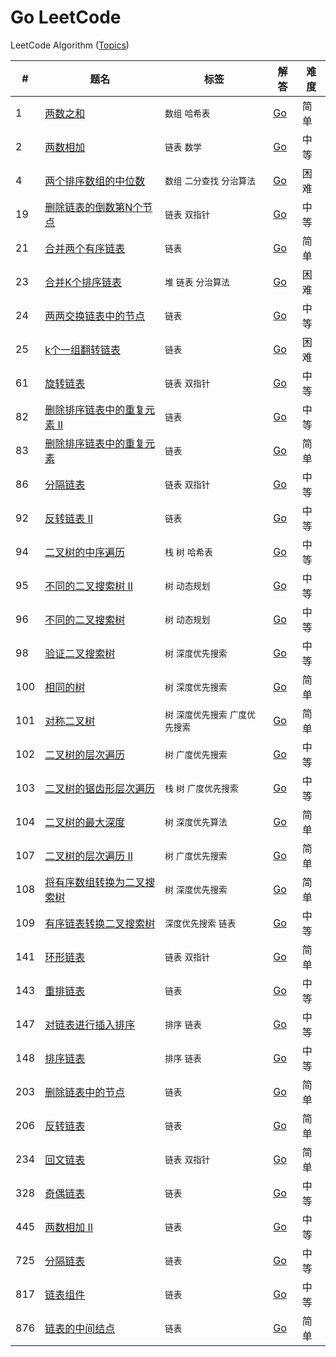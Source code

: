 Go LeetCode
===========

LeetCode Algorithm ([Topics](./Topics.md))

| # | 题名 | 标签 | 解答 | 难度 |
|---|------|------|------|-----|
| 1 | [两数之和](https://leetcode-cn.com/problems/two-sum/description/) | `数组` `哈希表` | [Go](./algorithms/TwoSum/TwoSum.go) | 简单 |
| 2 | [两数相加](https://leetcode-cn.com/problems/add-two-numbers/description/) | `链表` `数学` | [Go](./algorithms/AddTwoNumbers/AddTwoNumbers.go) | 中等 |
| 4 | [两个排序数组的中位数](https://leetcode-cn.com/problems/median-of-two-sorted-arrays/description/) | `数组` `二分查找` `分治算法` | [Go](./algorithms/MedianofTwoSortedArrays/MedianofTwoSortedArrays.go) | 困难 |
| 19 | [删除链表的倒数第N个节点](https://leetcode-cn.com/problems/remove-nth-node-from-end-of-list/description/) | `链表` `双指针`| [Go](./algorithms/RemoveNthNodeFromEndofList/RemoveNthNodeFromEndofList.go) | 中等 |
| 21 | [合并两个有序链表](https://leetcode-cn.com/problems/merge-two-sorted-lists/description/) | `链表` | [Go](./algorithms/MergeTwoSortedLists/MergeTwoSortedLists.go) | 简单 |
| 23 | [合并K个排序链表](https://leetcode-cn.com/problems/merge-k-sorted-lists/description/) | `堆` `链表` `分治算法` | [Go](./algorithms/MergekSortedLists/MergekSortedLists.go) | 困难 |
| 24 | [两两交换链表中的节点](https://leetcode-cn.com/problems/swap-nodes-in-pairs/description/) | `链表` | [Go](./algorithms/SwapNodesinPairs/SwapNodesinPairs.go) | 中等 |
| 25 | [k个一组翻转链表](https://leetcode-cn.com/problems/reverse-nodes-in-k-group/description/) | `链表` | [Go](./algorithms/ReverseNodesInKGroup/ReverseNodesInKGroup.go) | 困难 |
| 61 | [旋转链表](https://leetcode-cn.com/problems/rotate-list/description/) | `链表` `双指针` | [Go](./algorithms/RotateList/RotateList.go) | 中等 |
| 82 | [删除排序链表中的重复元素 II](https://leetcode-cn.com/problems/remove-duplicates-from-sorted-list-ii/description/) | `链表` | [Go](./algorithms/RemoveDuplicatesFromSortedListII/RemoveDuplicatesFromSortedListII.go) | 中等 |
| 83 | [删除排序链表中的重复元素](https://leetcode-cn.com/problems/remove-duplicates-from-sorted-list/description/) | `链表` | [Go](./algorithms/RemoveDuplicatesFromSortedList/RemoveDuplicatesFromSortedList.go) | 简单 |
| 86 | [分隔链表](https://leetcode-cn.com/problems/partition-list/description/) | `链表` `双指针` | [Go](./algorithms/PartitionList/PartitionList.go) | 中等 |
| 92 | [反转链表 II](https://leetcode-cn.com/problems/reverse-linked-list-ii/description/) | `链表` | [Go](./algorithms/ReverseLinkedListII/ReverseLinkedListII.go) | 中等 |
| 94 | [二叉树的中序遍历](https://leetcode-cn.com/problems/binary-tree-inorder-traversal/description/) | `栈` `树` `哈希表` | [Go](./algorithms/BinaryTreeInorderTraversal/BinaryTreeInorderTraversal.go) | 中等 |
| 95 | [不同的二叉搜索树 II](https://leetcode-cn.com/problems/unique-binary-search-trees-ii/description/) | `树` `动态规划` | [Go](./algorithms/UniqueBinarySearchTreesII/UniqueBinarySearchTreesII.go) | 中等 |
| 96 | [不同的二叉搜索树](https://leetcode-cn.com/problems/unique-binary-search-trees/description/) | `树` `动态规划` | [Go](./algorithms/UniqueBinarySearchTrees/UniqueBinarySearchTrees.go) | 中等 |
| 98 | [验证二叉搜索树](https://leetcode-cn.com/problems/validate-binary-search-tree/description/) | `树` `深度优先搜索` | [Go](./algorithms/ValidateBinarySearchTree/ValidateBinarySearchTree.go) | 中等 |
| 100 | [相同的树](https://leetcode-cn.com/problems/same-tree/description/) | `树` `深度优先搜索` | [Go](./algorithms/SameTree/SameTree.go) | 简单 |
| 101 | [对称二叉树](https://leetcode-cn.com/problems/symmetric-tree/description/) | `树` `深度优先搜索` `广度优先搜索` | [Go](./algorithms/SymmetricTree/SymmetricTree.go) | 简单 |
| 102 | [二叉树的层次遍历](https://leetcode-cn.com/problems/binary-tree-level-order-traversal/description/) | `树` `广度优先搜索` | [Go](./algorithms/BinaryTreeLevelOrderTraversal/BinaryTreeLevelOrderTraversal.go) | 中等 |
| 103 | [二叉树的锯齿形层次遍历](https://leetcode-cn.com/problems/binary-tree-zigzag-level-order-traversal/description/) | `栈` `树` `广度优先搜索` | [Go](./algorithms/BinaryTreeZigzagLevelOrderTraversal/BinaryTreeZigzagLevelOrderTraversal.go) | 中等 |
| 104 | [二叉树的最大深度](https://leetcode-cn.com/problems/maximum-depth-of-binary-tree/description/) | `树` `深度优先算法` | [Go](./algorithms/MaximumDepthOfBinaryTree/MaximumDepthOfBinaryTree.go) | 简单 |
| 107 | [二叉树的层次遍历 II](https://leetcode-cn.com/problems/binary-tree-level-order-traversal-ii/description/) | `树` `广度优先搜索` | [Go](./algorithms/BinaryTreeLevelOrderTraversalII/BinaryTreeLevelOrderTraversalII.go) | 简单 |
| 108 | [将有序数组转换为二叉搜索树](https://leetcode-cn.com/problems/convert-sorted-array-to-binary-search-tree/description/) | `树` `深度优先搜索` | [Go](./algorithms/ConvertSortedArrayToBinarySearchTree/ConvertSortedArrayToBinarySearchTree.go) | 简单 |
| 109 | [有序链表转换二叉搜索树](https://leetcode-cn.com/problems/convert-sorted-list-to-binary-search-tree/description/) | `深度优先搜索` `链表` | [Go](./algorithms/ConvertSortedListToBinarySearchTree/ConvertSortedListToBinarySearchTree.go) | 中等 |
| 141 | [环形链表](https://leetcode-cn.com/problems/linked-list-cycle/description/) | `链表` `双指针` | [Go](./algorithms/LinkedListCycle/LinkedListCycle.go) | 简单 |
| 143 | [重排链表](https://leetcode-cn.com/problems/reorder-list/description/) | `链表` | [Go](./algorithms/ReorderList/ReorderList.go) | 中等 |
| 147 | [对链表进行插入排序](https://leetcode-cn.com/problems/insertion-sort-list/description/) | `排序` `链表` | [Go](./algorithms/InsertionSortList/InsertionSortList.go) | 中等 |
| 148 | [排序链表](https://leetcode-cn.com/problems/sort-list/description/) | `排序` `链表` | [Go](./algorithms/SortList/SortList.go) | 中等 |
| 203 | [删除链表中的节点](https://leetcode-cn.com/problems/remove-linked-list-elements/description/) | `链表` | [Go](./algorithms/RemoveLinkedListElements/RemoveLinkedListElements.go) | 简单 |
| 206 | [反转链表](https://leetcode-cn.com/problems/reverse-linked-list/description/) | `链表` | [Go](./algorithms/ReverseLinkedList/ReverseLinkedList.go) | 简单 |
| 234 | [回文链表](https://leetcode-cn.com/problems/palindrome-linked-list/description/) | `链表` `双指针` | [Go](./algorithms/PalindromeLinkedList/PalindromeLinkedList.go) | 简单 |
328 | [奇偶链表](https://leetcode-cn.com/problems/odd-even-linked-list/description/) | `链表` | [Go](./algorithms/OddEvenLinkedList/OddEvenLinkedList.go) | 中等 |
| 445 | [两数相加 II](https://leetcode-cn.com/problems/add-two-numbers-ii/description/) | `链表` | [Go](./algorithms/AddTwoNumbersII/AddTwoNumbersII.go) | 中等 |
| 725 | [分隔链表](https://leetcode-cn.com/problems/split-linked-list-in-parts/description/) | `链表` | [Go](./algorithms/SplitLinkedListInParts/SplitLinkedListInParts.go) | 中等 |
| 817 | [链表组件](https://leetcode-cn.com/problems/linked-list-components/description/) | `链表` | [Go](./algorithms/LinkedListComponents/LinkedListComponents.go) | 中等 |
| 876 | [链表的中间结点](https://leetcode-cn.com/problems/middle-of-the-linked-list/description/) | `链表` | [Go](./algorithms/MiddleOfTheLinkedList/MiddleOfTheLinkedList.go) | 简单 |